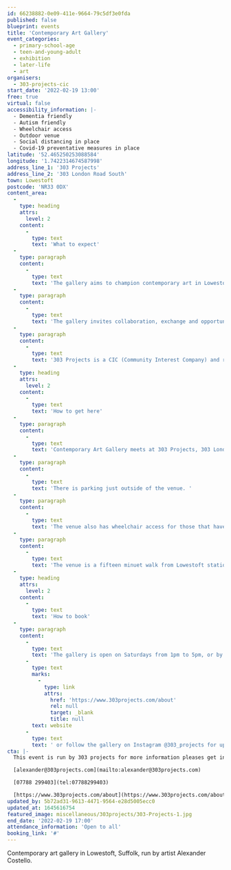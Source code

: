 ```yaml
---
id: 66238882-0e09-411e-9664-79c5df3e0fda
published: false
blueprint: events
title: 'Contemporary Art Gallery'
event_categories:
  - primary-school-age
  - teen-and-young-adult
  - exhibition
  - later-life
  - art
organisers:
  - 303-projects-cic
start_date: '2022-02-19 13:00'
free: true
virtual: false
accessibility_information: |-
  - Dementia friendly 
  - Autism friendly
  - Wheelchair access
  - Outdoor venue 
  - Social distancing in place 
  - Covid-19 preventative measures in place
latitude: '52.465250253088584'
longitude: '1.7422314674587998'
address_line_1: '303 Projects'
address_line_2: '303 London Road South'
town: Lowestoft
postcode: 'NR33 0DX'
content_area:
  -
    type: heading
    attrs:
      level: 2
    content:
      -
        type: text
        text: 'What to expect'
  -
    type: paragraph
    content:
      -
        type: text
        text: 'The gallery aims to champion contemporary art in Lowestoft and engage and enrich the community through the promotion and delivery of a high quality contemporary art programme of diverse and inclusive exhibitions, screenings and talks by and with local, national and internationally recognised and renowned artists. '
  -
    type: paragraph
    content:
      -
        type: text
        text: 'The gallery invites collaboration, exchange and opportunities with local, national and international artists, arts organisations and institutions.'
  -
    type: paragraph
    content:
      -
        type: text
        text: '303 Projects is a CIC (Community Interest Company) and run for the particular benefit of the Lowestoft community, as well as encourage a broader visiting public to the area.'
  -
    type: heading
    attrs:
      level: 2
    content:
      -
        type: text
        text: 'How to get here'
  -
    type: paragraph
    content:
      -
        type: text
        text: 'Contemporary Art Gallery meets at 303 Projects, 303 London Road South, Lowestoft, NR33 0DX.'
  -
    type: paragraph
    content:
      -
        type: text
        text: 'There is parking just outside of the venue. '
  -
    type: paragraph
    content:
      -
        type: text
        text: 'The venue also has wheelchair access for those that have accessibility needs. '
  -
    type: paragraph
    content:
      -
        type: text
        text: 'The venue is a fifteen minuet walk from Lowestoft station and is there is Lorne park road bus stop a short walk from the venue.'
  -
    type: heading
    attrs:
      level: 2
    content:
      -
        type: text
        text: 'How to book'
  -
    type: paragraph
    content:
      -
        type: text
        text: 'The gallery is open on Saturdays from 1pm to 5pm, or by appointment. To enter on Saturdays, there is no need to book ahead. Please see the '
      -
        type: text
        marks:
          -
            type: link
            attrs:
              href: 'https://www.303projects.com/about'
              rel: null
              target: _blank
              title: null
        text: website
      -
        type: text
        text: ' or follow the gallery on Instagram @303_projects for up to date information on exhibitions and events. '
cta: |-
  This event is run by 303 projects for more information pleases get in touch via:

  [alexander@303projects.com](mailto:alexander@303projects.com)

  [07788 299403](tel:07788299403)

  [https://www.303projects.com/about](https://www.303projects.com/about)
updated_by: 5b72ad31-9613-4471-9564-e28d5005ecc0
updated_at: 1645616754
featured_image: miscellaneous/303projects/303-Projects-1.jpg
end_date: '2022-02-19 17:00'
attendance_information: 'Open to all'
booking_link: '#'
---
```

Contemporary art gallery in Lowestoft, Suffolk, run by artist Alexander Costello.